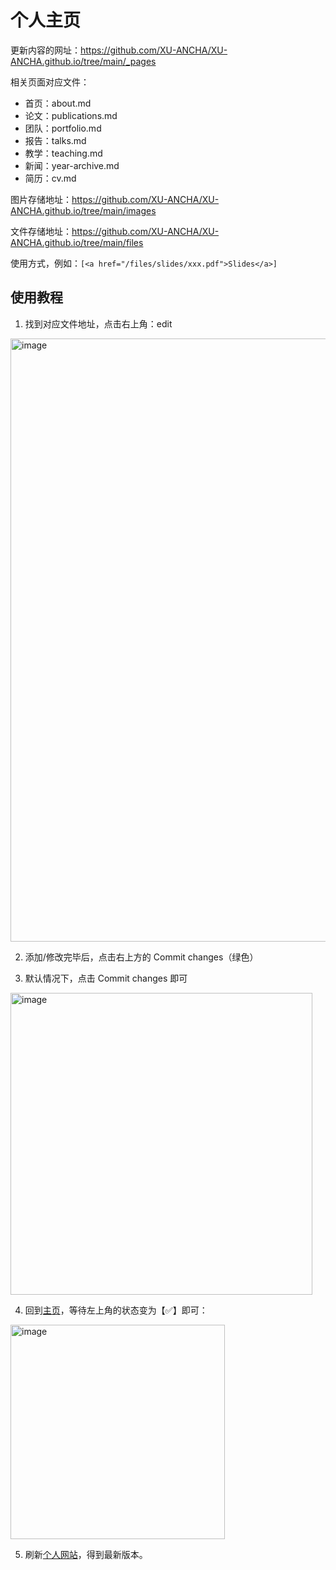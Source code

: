 # 个人主页

更新内容的网址：https://github.com/XU-ANCHA/XU-ANCHA.github.io/tree/main/_pages

相关页面对应文件：
- 首页：about.md
- 论文：publications.md
- 团队：portfolio.md
- 报告：talks.md
- 教学：teaching.md
- 新闻：year-archive.md
- 简历：cv.md


图片存储地址：https://github.com/XU-ANCHA/XU-ANCHA.github.io/tree/main/images

文件存储地址：https://github.com/XU-ANCHA/XU-ANCHA.github.io/tree/main/files

使用方式，例如：```[<a href="/files/slides/xxx.pdf">Slides</a>]  ```

## 使用教程

1. 找到对应文件地址，点击右上角：edit

<img width="965" alt="image" src="https://github.com/user-attachments/assets/92dfad50-e50a-4af2-8960-71e92b13fbfe">

2. 添加/修改完毕后，点击右上方的 Commit changes（绿色）

3. 默认情况下，点击 Commit changes 即可

<img width="483" alt="image" src="https://github.com/user-attachments/assets/272a9324-44ba-4325-8859-dcc65898c23b">

4. 回到[主页](https://github.com/XU-ANCHA/XU-ANCHA.github.io/tree/main)，等待左上角的状态变为【✅】即可：

<img width="343" alt="image" src="https://github.com/user-attachments/assets/e1081fa8-d1f4-48c1-bccf-1f0089f364ee">

5. 刷新[个人网站](https://xu-ancha.github.io/)，得到最新版本。
   
